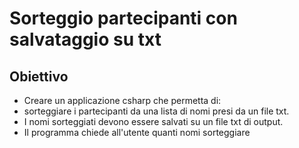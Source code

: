 # Sorteggio partecipanti con salvataggio su txt

## Obiettivo

- Creare un applicazione csharp che permetta di:
- sorteggiare i partecipanti da una lista di nomi presi da un file txt.
- I nomi sorteggiati devono essere salvati su un file txt di output.
- Il programma chiede all'utente quanti nomi sorteggiare

